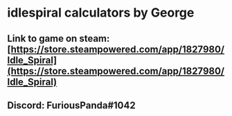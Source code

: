 # idlespiral calculators by George

## Link to game on steam: [https://store.steampowered.com/app/1827980/Idle_Spiral](https://store.steampowered.com/app/1827980/Idle_Spiral)

## Discord: FuriousPanda#1042

## 
